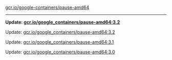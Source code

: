 [gcr.io/google-containers/pause-amd64](https://hub.docker.com/r/cruse/pause-amd64/tags/) 

----
**Update: [gcr.io/google_containers/pause-amd64:3.2](https://hub.docker.com/r/cruse/pause-amd64/tags/)**

Update: [gcr.io/google_containers/pause-amd64:3.2](https://hub.docker.com/r/cruse/pause-amd64/tags/)

Update: [gcr.io/google_containers/pause-amd64:3.1](https://hub.docker.com/r/cruse/pause-amd64/tags/)

Update: [gcr.io/google_containers/pause-amd64:3.0](https://hub.docker.com/r/cruse/pause-amd64/tags/)

